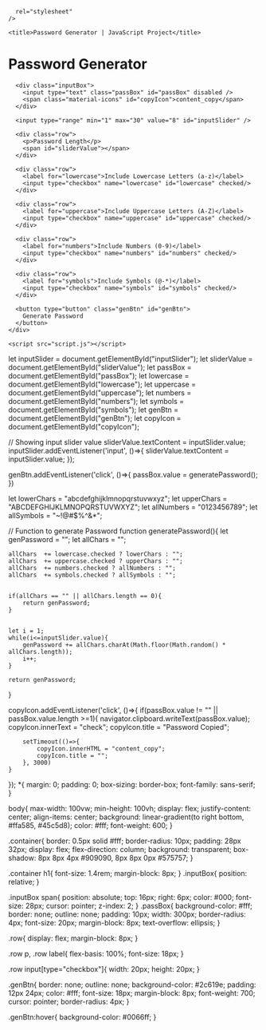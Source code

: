 <!DOCTYPE html>
<html lang="en">
  <head>
    <meta charset="UTF-8" />
    <meta http-equiv="X-UA-Compatible" content="IE=edge" />
    <meta name="viewport" content="width=device-width, initial-scale=1.0" />
    <link rel="stylesheet" href="style.css" />
    <link
      rel="stylesheet"
    />

    <title>Password Generator | JavaScript Project</title>
  </head>
  <body>
    <div class="container">
      <h1>Password Generator</h1>

      <div class="inputBox">
        <input type="text" class="passBox" id="passBox" disabled />
        <span class="material-icons" id="copyIcon">content_copy</span>
      </div>

      <input type="range" min="1" max="30" value="8" id="inputSlider" />

      <div class="row">
        <p>Password Length</p>
        <span id="sliderValue"></span>
      </div>

      <div class="row">
        <label for="lowercase">Include Lowercase Letters (a-z)</label>
        <input type="checkbox" name="lowercase" id="lowercase" checked/>
      </div>

      <div class="row">
        <label for="uppercase">Include Uppercase Letters (A-Z)</label>
        <input type="checkbox" name="uppercase" id="uppercase" checked/>
      </div>

      <div class="row">
        <label for="numbers">Include Numbers (0-9)</label>
        <input type="checkbox" name="numbers" id="numbers" checked/>
      </div>

      <div class="row">
        <label for="symbols">Include Symbols (@-*)</label>
        <input type="checkbox" name="symbols" id="symbols" checked/>
      </div>

      <button type="button" class="genBtn" id="genBtn">
        Generate Password
      </button>
    </div>

    <script src="script.js"></script>
  </body>
</html>
let inputSlider = document.getElementById("inputSlider");
let sliderValue = document.getElementById("sliderValue");
let passBox = document.getElementById("passBox");
let lowercase = document.getElementById("lowercase");
let uppercase = document.getElementById("uppercase");
let numbers = document.getElementById("numbers");
let symbols = document.getElementById("symbols");
let genBtn = document.getElementById("genBtn");
let copyIcon = document.getElementById("copyIcon");


// Showing input slider value 
sliderValue.textContent = inputSlider.value;
inputSlider.addEventListener('input', ()=>{
    sliderValue.textContent = inputSlider.value;
});

genBtn.addEventListener('click', ()=>{
    passBox.value = generatePassword();
})

let lowerChars = "abcdefghijklmnopqrstuvwxyz";
let upperChars = "ABCDEFGHIJKLMNOPQRSTUVWXYZ";
let allNumbers = "0123456789";
let allSymbols = "~!@#$%^&*"; 

// Function to generate Password
function generatePassword(){
    let genPassword = "";
    let allChars = "";

    allChars  += lowercase.checked ? lowerChars : "";
    allChars  += uppercase.checked ? upperChars : "";
    allChars  += numbers.checked ? allNumbers : "";
    allChars  += symbols.checked ? allSymbols : "";


    if(allChars == "" || allChars.length == 0){
        return genPassword;
    }
    

    let i = 1;
    while(i<=inputSlider.value){
        genPassword += allChars.charAt(Math.floor(Math.random() * allChars.length));
        i++;
    }

    return genPassword;
}

copyIcon.addEventListener('click', ()=>{
    if(passBox.value != "" || passBox.value.length >=1){
        navigator.clipboard.writeText(passBox.value);
        copyIcon.innerText = "check";
        copyIcon.title = "Password Copied";

        setTimeout(()=>{
            copyIcon.innerHTML = "content_copy";
            copyIcon.title = "";
        }, 3000)
    }
});
*{
    margin: 0;
    padding: 0;
    box-sizing: border-box;
    font-family: sans-serif;
}

body{
    max-width: 100vw;
    min-height: 100vh;
    display: flex;
    justify-content: center;
    align-items: center;
    background: linear-gradient(to right bottom, #ffa585, #45c5d8);
    color: #fff;
    font-weight: 600;
}

.container{
    border: 0.5px solid #fff;
    border-radius: 10px;
    padding: 28px 32px;
    display: flex;
    flex-direction: column;
    background: transparent;
    box-shadow: 8px 8px 4px #909090, 8px 8px 0px #575757;
}

.container h1{
    font-size: 1.4rem;
    margin-block: 8px;
}
.inputBox{
    position: relative;
}

.inputBox span{
    position: absolute;
    top: 16px;
    right: 6px;
    color: #000;
    font-size: 28px;
    cursor: pointer;
    z-index: 2;
}
.passBox{
    background-color: #fff;
    border: none;
    outline: none;
    padding: 10px;
    width: 300px;
    border-radius: 4px;
    font-size: 20px;
    margin-block: 8px;
    text-overflow: ellipsis;
}

.row{
    display: flex;
    margin-block: 8px;
}

.row p, .row label{
    flex-basis: 100%;
    font-size: 18px;
}

.row input[type="checkbox"]{
    width: 20px;
    height: 20px;
}

.genBtn{
    border: none;
    outline: none;
    background-color: #2c619e;
    padding: 12px 24px;
    color: #fff;
    font-size: 18px;
    margin-block: 8px;
    font-weight: 700;
    cursor: pointer;
    border-radius: 4px;
}

.genBtn:hover{
    background-color: #0066ff;
}
